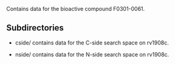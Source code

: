 Contains data for the bioactive compound F0301-0061.

## Subdirectories

- cside/ contains data for the C-side search space on rv1908c.

- nside/ contains data for the N-side search space on rv1908c.

